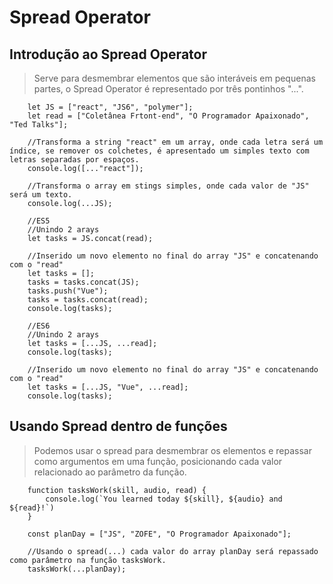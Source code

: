 # Spread Operator

## Introdução ao Spread Operator

> Serve para desmembrar elementos que são interáveis em pequenas partes, o Spread Operator é representado por três pontinhos "...".

```JS
    let JS = ["react", "JS6", "polymer"];
    let read = ["Coletânea Frtont-end", "O Programador Apaixonado", "Ted Talks"];

    //Transforma a string "react" em um array, onde cada letra será um índice, se remover os colchetes, é apresentado um simples texto com letras separadas por espaços.
    console.log([..."react"]);

    //Transforma o array em stings simples, onde cada valor de "JS" será um texto.
    console.log(...JS);

    //ES5
    //Unindo 2 arays
    let tasks = JS.concat(read);

    //Inserido um novo elemento no final do array "JS" e concatenando com o "read"
    let tasks = [];
    tasks = tasks.concat(JS);
    tasks.push("Vue");
    tasks = tasks.concat(read);
    console.log(tasks);

    //ES6
    //Unindo 2 arays
    let tasks = [...JS, ...read];
    console.log(tasks);  

    //Inserido um novo elemento no final do array "JS" e concatenando com o "read" 
    let tasks = [...JS, "Vue", ...read];
    console.log(tasks); 
```

## Usando Spread  dentro de funções

> Podemos usar o spread para desmembrar os elementos e repassar como argumentos em uma função, posicionando cada valor relacionado ao parâmetro da função.

```JS
    function tasksWork(skill, audio, read) {
        console.log(`You learned today ${skill}, ${audio} and ${read}!`)
    }

    const planDay = ["JS", "ZOFE", "O Programador Apaixonado"];

    //Usando o spread(...) cada valor do array planDay será repassado como parâmetro na função tasksWork.
    tasksWork(...planDay);
```